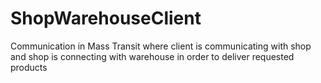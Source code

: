 # ShopWarehouseClient
Communication in Mass Transit where client is communicating with shop and shop is connecting with warehouse in order to deliver requested products
